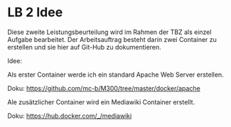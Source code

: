# LB 2 Idee 

Diese zweite Leistungsbeurteilung wird im Rahmen der TBZ als einzel Aufgabe bearbeitet. Der Arbeitsauftrag besteht darin zwei Container zu erstellen und sie hier auf Git-Hub zu dokumentieren. 

Idee: 

Als erster Container werde ich ein standard Apache Web Server erstellen. 

Doku: https://github.com/mc-b/M300/tree/master/docker/apache

Ale zusätzlicher Container wird ein Mediawiki Container erstellt.

Doku: https://hub.docker.com/_/mediawiki
